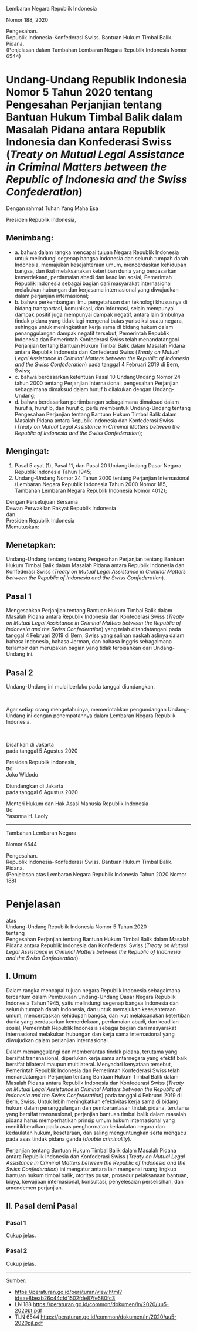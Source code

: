 Lembaran Negara Republik Indonesia

Nomor 188, 2020

Pengesahan. <br>
Republik Indonesia-Konfederasi Swiss. Bantuan Hukum Timbal Balik. Pidana. <br>
(Penjelasan dalam Tambahan Lembaran Negara Republik Indonesia Nomor 6544)

# Undang-Undang Republik Indonesia Nomor 5 Tahun 2020 tentang Pengesahan Perjanjian tentang Bantuan Hukum Timbal Balik dalam Masalah Pidana antara Republik Indonesia dan Konfederasi Swiss (*Treaty on Mutual Legal Assistance in Criminal Matters between the Republic of Indonesia and the Swiss Confederation*)

Dengan rahmat Tuhan Yang Maha Esa

Presiden Republik Indonesia,

## Menimbang:

* a. bahwa dalam rangka mencapai tujuan Negara Republik Indonesia untuk melindungi segenap bangsa Indonesia dan seluruh tumpah darah
Indonesia, memajukan kesejahteraan umum, mencerdaskan kehidupan bangsa, dan ikut melaksanakan ketertiban dunia yang berdasarkan kemerdekaan, perdamaian abadi dan keadilan sosial, Pemerintah Republik Indonesia sebagai bagian dari masyarakat internasional melakukan hubungan dan kerjasama internasional yang diwujudkan dalam perjanjian internasional;
* b. bahwa perkembangan ilmu pengetahuan dan teknologi khususnya di bidang transportasi, komunikasi, dan informasi, selain mempunyai dampak positif juga mempunyai dampak negatif, antara lain timbulnya tindak pidana yang tidak lagi mengenal batas yurisdiksi suatu negara, sehingga untuk meningkatkan kerja sama di bidang hukum dalam penanggulangan dampak negatif tersebut, Pemerintah Republik Indonesia dan Pemerintah Konfederasi Swiss telah menandatangani Perjanjian tentang Bantuan Hukum Timbal Balik dalam Masalah Pidana antara Republik Indonesia dan Konfederasi Swiss (*Treaty on Mutual Legal Assistance in Criminal Matters between the Republic of Indonesia and the Swiss Confederation*) pada tanggal 4 Februari 2019 di Bern, Swiss;
* c. bahwa berdasarkan ketentuan Pasal 10 UndangUndang Nomor 24 tahun 2000 tentang Perjanjian Internasional, pengesahan Perjanjian sebagaimana dimaksud dalam huruf b dilakukan dengan Undang-Undang;
* d. bahwa berdasarkan pertimbangan sebagaimana dimaksud dalam huruf a, huruf b, dan huruf c, perlu membentuk Undang-Undang tentang Pengesahan Perjanjian tentang Bantuan Hukum Timbal Balik dalam Masalah Pidana antara Republik Indonesia dan Konfederasi Swiss (*Treaty on Mutual Legal Assistance in Criminal Matters between the Republic of Indonesia and the Swiss Confederation*);

## Mengingat:

1. Pasal 5 ayat (1), Pasal 11, dan Pasal 20 UndangUndang Dasar Negara Republik Indonesia Tahun 1945;
2. Undang-Undang Nomor 24 Tahun 2000 tentang Perjanjian Internasional (Lembaran Negara Republik Indonesia Tahun 2000 Nomor 185, Tambahan Lembaran Negara Republik Indonesia Nomor 4012);

Dengan Persetujuan Bersama <br>
Dewan Perwakilan Rakyat Republik Indonesia <br>
dan <br>
Presiden Republik Indonesia <br>
Memutuskan:

## Menetapkan:

Undang-Undang tentang tentang Pengesahan Perjanjian tentang Bantuan Hukum Timbal Balik dalam Masalah Pidana antara Republik Indonesia dan Konfederasi Swiss (*Treaty on Mutual Legal Assistance in Criminal Matters between the Republic of Indonesia and the Swiss Confederation*).

## Pasal 1

Mengesahkan Perjanjian tentang Bantuan Hukum Timbal Balik dalam Masalah Pidana antara Republik Indonesia dan Konfederasi Swiss (*Treaty on Mutual Legal Assistance in Criminal Matters between the Republic of Indonesia and the Swiss Confederation*) yang telah ditandatangani pada tanggal 4 Februari 2019 di Bern, Swiss yang salinan naskah aslinya dalam bahasa Indonesia, bahasa Jerman, dan bahasa Inggris sebagaimana terlampir dan merupakan bagian yang tidak terpisahkan dari Undang-Undang ini.

## Pasal 2

Undang-Undang ini mulai berlaku pada tanggal diundangkan.

</br>

Agar setiap orang mengetahuinya, memerintahkan pengundangan Undang-Undang ini dengan penempatannya dalam Lembaran Negara Republik Indonesia.

<br>

Disahkan di Jakarta <br>
pada tanggal 5 Agustus 2020

Presiden Republik Indonesia, <br>
ttd <br>
Joko Widodo

Diundangkan di Jakarta <br>
pada tanggal 6 Agustus 2020

Menteri Hukum dan Hak Asasi Manusia Republik Indonesia <br>
ttd <br>
Yasonna H. Laoly

---

Tambahan Lembaran Negara

Nomor 6544

Pengesahan. <br>
Republik Indonesia-Konfederasi Swiss. Bantuan Hukum Timbal Balik. Pidana. <br>
(Penjelasan atas Lembaran Negara Republik Indonesia Tahun 2020 Nomor 188)

# Penjelasan <br>
atas <br>
Undang-Undang Republik Indonesia Nomor 5 Tahun 2020 <br>
tentang <br>
Pengesahan Perjanjian tentang Bantuan Hukum Timbal Balik dalam Masalah Pidana antara Republik Indonesia dan Konfederasi Swiss (*Treaty on Mutual Legal Assistance in Criminal Matters between the Republic of Indonesia and the Swiss Confederation*)

## I. Umum

Dalam rangka mencapai tujuan negara Republik Indonesia sebagaimana tercantum dalam Pembukaan Undang-Undang Dasar Negara Republik Indonesia Tahun 1945, yaitu melindungi segenap bangsa Indonesia dan seluruh tumpah darah Indonesia, dan untuk memajukan kesejahteraan umum, mencerdaskan kehidupan bangsa, dan ikut melaksanakan ketertiban dunia yang berdasarkan kemerdekaan, perdamaian abadi, dan keadilan sosial, Pemerintah Republik Indonesia sebagai bagian dari masyarakat internasional melakukan hubungan dan kerja sama internasional yang diwujudkan dalam perjanjian internasional.

Dalam menanggulangi dan memberantas tindak pidana, terutama yang bersifat transnasional, diperlukan kerja sama antarnegara yang efektif baik bersifat bilateral maupun multilateral. Menyadari kenyataan tersebut, Pemerintah Republik Indonesia dan Pemerintah Konfederasi Swiss telah menandatangani Perjanjian tentang Bantuan Hukum Timbal Balik dalam Masalah Pidana antara Republik Indonesia dan Konfederasi
Swiss (*Treaty on Mutual Legal Assistance in Criminal Matters between the Republic of Indonesia and the Swiss Confederation*) pada tanggal 4 Februari 2019 di Bern, Swiss. Untuk lebih meningkatkan efektivitas kerja sama di bidang hukum dalam penanggulangan dan pemberantasan tindak pidana, terutama yang bersifat transnasional, perjanjian bantuan timbal balik dalam masalah pidana harus memperhatikan prinsip umum hukum internasional yang menitikberatkan pada asas penghormatan kedaulatan negara dan kedaulatan hukum, kesetaraan, dan saling menguntungkan serta mengacu pada asas tindak pidana ganda (*double criminality*).

Perjanjian tentang Bantuan Hukum Timbal Balik dalam Masalah Pidana antara Republik Indonesia dan Konfederasi Swiss (*Treaty on Mutual Legal Assistance in Criminal Matters between the Republic of Indonesia and the Swiss Confederation*) ini mengatur antara lain mengenai ruang lingkup bantuan hukum timbal balik, otoritas pusat, prosedur pelaksanaan bantuan, biaya, kewajiban internasional, konsultasi, penyelesaian perselisihan, dan amendemen perjanjian.

## II. Pasal demi Pasal

### Pasal 1

Cukup jelas.

### Pasal 2

Cukup jelas.

---

Sumber:
* <https://peraturan.go.id/peraturan/view.html?id=ae8beab26c44cfd1502fde87fe580fc3>
* LN 188 <https://peraturan.go.id/common/dokumen/ln/2020/uu5-2020bt.pdf>
* TLN 6544 <https://peraturan.go.id/common/dokumen/ln/2020/uu5-2020pjl.pdf>

